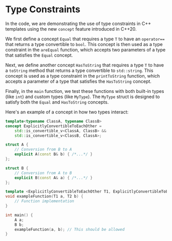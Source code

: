 # Type Constraints

In the code, we are demonstrating the use of type constraints in C++ templates using the new `concept` feature introduced in C++20. 

We first define a concept `Equal` that requires a type `T` to have an `operator==` that returns a type convertible to `bool`. This concept is then used as a type constraint in the `areEqual` function, which accepts two parameters of a type that satisfies the `Equal` concept.

Next, we define another concept `HasToString` that requires a type `T` to have a `toString` method that returns a type convertible to `std::string`. This concept is used as a type constraint in the `printToString` function, which accepts a parameter of a type that satisfies the `HasToString` concept.

Finally, in the `main` function, we test these functions with both built-in types (like `int`) and custom types (like `MyType`). The `MyType` struct is designed to satisfy both the `Equal` and `HasToString` concepts.

Here's an example of a concept in how two types interact:

```c++
template<typename ClassA, typename ClassB>
concept ExplicitlyConvertibleToEachOther = 
    std::is_convertible_v<ClassA, ClassB> &&
    std::is_convertible_v<ClassB, ClassA>;

struct A {
    // Conversion from B to A
    explicit A(const B& b) { /*...*/ }
};

struct B {
    // Conversion from A to B
    explicit B(const A& a) { /*...*/ }
};

template <ExplicitlyConvertibleToEachOther T1, ExplicitlyConvertibleToEachOther T2>
void exampleFunction(T1 a, T2 b) {
    // Function implementation
}

int main() {
    A a;
    B b;
    exampleFunction(a, b); // This should be allowed
}
```